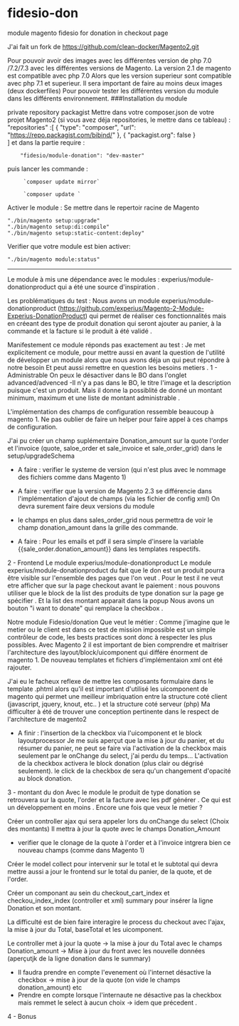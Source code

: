 # fidesio-don
module magento fidesio for donation in checkout page

J'ai fait un fork de 
https://github.com/clean-docker/Magento2.git 

Pour pouvoir avoir des images avec les différentes version de php 7.0 /7.2/7.3 avec les différentes versions 
de Magento. La version 2.1 de magento est compatible avec php 7.0
Alors que les version superieur sont compatible avec php 7.1 et superieur.
Il sera important de faire au moins deux images (deux dockerfiles)
Pour pouvoir tester les différentes version du module dans les différents environnement.
###Installation du module

private repository packagist
Mettre dans votre composer.json de votre projet Magento2 (si vous avez déja repositories, le mettre dans ce tableau) :
 "repositories" :[   {
            "type": "composer",
            "url": "https://repo.packagist.com/bibind/"
        },
        {
            "packagist.org": false
        }  
]
et dans la partie require :

        "fidesio/module-donation": "dev-master"

puis lancer les commande :

         `composer update mirror`
         
         `composer update `

Activer le module :
Se mettre dans le repertoir racine de Magento


    "./bin/magento setup:upgrade"
    "./bin/magento setup:di:compile"
    "./bin/magento setup:static-content:deploy"


Verifier que votre module est bien activer:

    "./bin/magento module:status"

------------------
Le module à mis une dépendance avec le modules :
experius/module-donationproduct qui a été une source d'inspiration .


Les problématiques du test :
Nous avons un module experius/module-donationproduct (https://github.com/experius/Magento-2-Module-Experius-DonationProduct)
qui permet de réaliser ces fonctionnalités mais en créeant des type de produit donation qui seront ajouter au panier, à la commande et la facture si le produit à été validé .

Manifestement ce module réponds pas exactement au test :
Je met explicitement ce module, pour mettre aussi en avant la question 
de l'utilité de développer un module  alors que nous avons déja un qui peut répondre à notre besoin
Et peut aussi remettre en question les besoins metiers .
1 - Administrable
On peux le désactiver dans le BO dans l'onglet advanced/advenced
-Il n'y a pas dans le BO, le titre l'image et la description  puisque c'est un produit.
Mais il donne la possiblité de donné un montant minimum, maximum et une liste de montant administrable .

L'implémentation des champs de configuration ressemble beaucoup à magento 1.
Ne pas oublier de faire un helper pour faire appel à ces champs de configuration.


J'ai pu créer un champ suplémentaire Donation_amount sur la quote
l'order et l'invoice (quote, saloe_order et sale_invoice et sale_order_grid) dans le setup/upgradeSchema

- A faire : verifier le systeme de version (qui n'est plus avec le nommage des fichiers comme dans Magento 1)
- A faire : verifier que la version de Magento 2.3 se différencie dans l'implémentation d'ajout de champs (via les fichier de config xml) On devra surement faire deux versions du module
- le champs en plus dans sales_order_grid nous permettra de voir le champ donation_amount dans la grille des commande.

- A faire : Pour les emails et pdf il sera simple d'insere la variable {{sale_order.donation_amount}} dans les templates respectifs.   

2 - Frontend
Le module experius/module-donationproduct
Le module experius/module-donationproduct du fait que le don est un produit pourra être visible sur l'ensemble des pages que l'on veut .
Pour le test il ne veut etre afficher que sur la page checkout avant le paiement : nous pouvons utiliser que le block de la list des produits de type donation
sur la page ge spécifier .
Et la list des montant apparait dans la popup
Nous avons un bouton "i want to donate" qui remplace la checkbox .

Notre module Fidesio/donation
Que veut le métier :
Comme j'imagine que le metier ou le client est dans ce test de mission impossible
est un simple contrôleur de code, les bests practices sont donc à respecter les plus possibles.
Avec Magento 2 il est important de bien comprendre et maitriser 
l'architecture des layout/block/uicomponent qui différe énorment de magento 1.
De nouveau templates et fichiers d'implémentaion xml ont été rajouter. 

J'ai eu le facheux reflexe de mettre les composants formulaire dans le template .phtml
alors qu'il est important d'utilisé les uicomponent de magento
qui permet une meilleur imbriquation entre la structure coté client (javascript, jquery, knout, etc.. ) 
et la structure coté serveur  (php)
Ma difficulter à été de trouver une conception pertinente dans le respect de l'architecture de magento2

- A finir : l'insertion de la checkbox via l'uicomponent et le block layoutprocessor
Je me suis aperçut que la mise à jour du panier, et du résumer du panier, ne peut se faire via
l'activation de la checkbox mais seulement par le onChange du select, j'ai perdu du temps...
L'activation de la checkbox activera le block donation (plus clair ou dégrisé seulement).
le click de la checkbox de sera qu'un changement d'opacité au block donation.



3 - montant du don
Avec le module le produit de type donation se retrouvera sur la quote, l'order et la facture avec les pdf générer .
Ce qui est un développement en moins . Encore une fois que veux le metier ?

Créer un controller ajax qui sera appeler lors du onChange du select (Choix des montants)
Il mettra à jour la quote avec le champs Donation_Amount
- verifier que le clonage de la quote à l'order et à l'invoice intgrera bien ce nouveau champs (comme dans Magento 1)

Créer le model collect pour intervenir sur le total et le subtotal qui devra mettre aussi 
a jour le frontend sur le total du panier, de la quote, et de l'order.

Créer un componant au sein du checkout_cart_index et checkou_index_index (controller et xml) summary pour insérer
la ligne Donation et son montant.

La difficulté est de bien faire interagire le process du checkout avec l'ajax, la mise à jour du Total, baseTotal  et les uicomponent.

Le controller met à jour la quote -> la mise à jour du Total avec le champs Donation_amount
-> Mise à jour du front avec les nouvelle données (aperçutjk de la ligne donation dans le summary)

- Il faudra prendre en compte l'evenement où l'internet désactive la checkbox 
-> mise à jour de la quote (on vide le champs donation_amount) etc
- Prendre en compte lorsque l'internaute ne désactive pas la checkbox mais remmet le select
à aucun choix 
-> idem que précedent .

4 - Bonus

